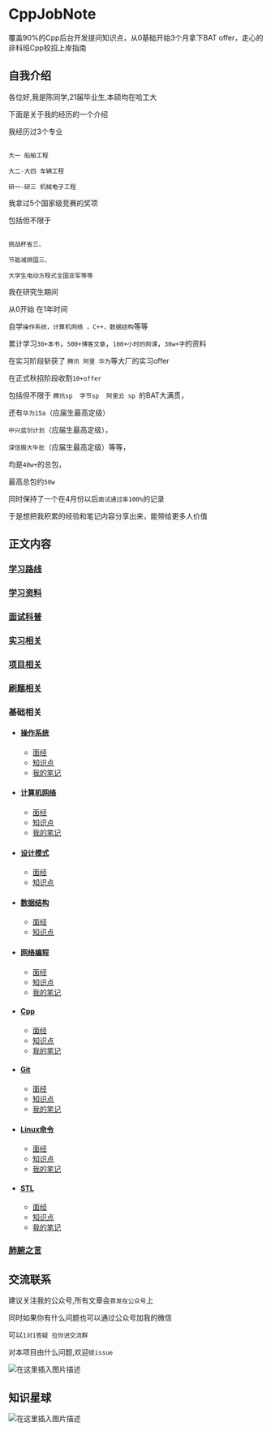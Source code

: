 # CppJobNote

覆盖90%的Cpp后台开发提问知识点，从0基础开始3个月拿下BAT offer，走心的非科班Cpp校招上岸指南

## 自我介绍

各位好,我是陈同学,21届毕业生,本硕均在哈工大


下面是关于我的经历的一个介绍

 我经历过3个专业
 ```

大一 船舶工程

大二-大四 车辆工程

研一-研三 机械电子工程
```

 我拿过5个国家级竞赛的奖项

 包括但不限于
 ```

挑战杯省三、

节能减排国三、

大学生电动方程式全国亚军等等
```

 我在研究生期间

从0开始
在1年时间


自学`操作系统，计算机网络 ，C++，数据结构`等等

累计学习`30+本书`，`500+博客文章`，`100+小时的网课`，`30w+字`的资料

在实习阶段斩获了 `腾讯 阿里 华为`等大厂的实习offer

在正式秋招阶段收割`10+offer`

包括但不限于
`腾讯sp  字节sp  阿里云 sp `的BAT大满贯，

还有`华为15a`（应届生最高定级）

`中兴蓝剑计划`（应届生最高定级），

`深信服大牛批`（应届生最高定级）等等，

均是`40w+`的总包，

最高总包约`50w`

同时保持了一个在4月份以后`面试通过率100%`的记录

于是想把我积累的经验和笔记内容分享出来，能带给更多人价值


## 正文内容
 ### [学习路线](/学习路线/README.md)


 ### [学习资料](/学习资料/README.md)


 ### [面试科普](/面试科普/README.md)


 ### [实习相关](/实习相关/README.md)

 ### [项目相关](/项目相关/README.md)


 ### [刷题相关](/刷题相关/README.md)

 ### 基础相关

- #### [操作系统](/操作系统)
    - [面经](/操作系统/面经.md)
    - [知识点](/操作系统/知识点.md)
    - [我的笔记](/操作系统/笔记.md)
- #### [计算机网络](/计算机网络)
    - [面经](/计算机网络/面经.md)
    - [知识点](/计算机网络/知识点.md)
    - [我的笔记](/计算机网络/笔记.md)
- #### [设计模式](/设计模式)
    - [面经](/设计模式/面经.md)
    - [知识点](/设计模式/知识点.md)
- #### [数据结构](/数据结构)
    - [面经](/数据结构/面经.md)
    - [知识点](/数据结构/知识点.md)
- #### [网络编程](/网络编程)
    - [面经](/网络编程/面经.md)
    - [知识点](/网络编程/知识点.md)
    - [我的笔记](/网络编程/笔记.md)
- #### [Cpp](/Cpp)
    - [面经](/Cpp/面经.md)
    - [知识点](/Cpp/知识点.md)
    - [我的笔记](/Cpp/笔记.md)
- #### [Git](/Git)
    - [面经](/Git/面经.md)
    - [知识点](/Git/知识点.md)
    - [我的笔记](/Git/笔记.md)
- #### [Linux命令](/Linux命令)
    - [面经](/Linux命令/面经.md)
    - [知识点](/Linux命令/知识点.md)
    - [我的笔记](/Linux命令/笔记.md)
- #### [STL](/STL)
    - [面经](/STL/面经.md)
    - [知识点](/STL/知识点.md)
    - [我的笔记](/STL/笔记.md)


 ### [肺腑之言](/肺腑之言/README.md)
## 交流联系

建议关注我的公众号,所有文章会`首发在公众号`上

同时如果你有什么问题也可以通过公众号加我的微信

可以`1对1答疑 拉你进交流群`

对本项目由什么问题,欢迎`提issue`

![在这里插入图片描述](https://img-blog.csdnimg.cn/20210226173451141.png?x-oss-process=image/watermark,type_ZmFuZ3poZW5naGVpdGk,shadow_10,text_aHR0cHM6Ly9ibG9nLmNzZG4ubmV0L3ZqaGdoamdoag==,size_16,color_FFFFFF,t_70)


## 知识星球

![在这里插入图片描述](https://img-blog.csdnimg.cn/20210228122306469.png?x-oss-process=image/watermark,type_ZmFuZ3poZW5naGVpdGk,shadow_10,text_aHR0cHM6Ly9ibG9nLmNzZG4ubmV0L3ZqaGdoamdoag==,size_16,color_FFFFFF,t_70)

